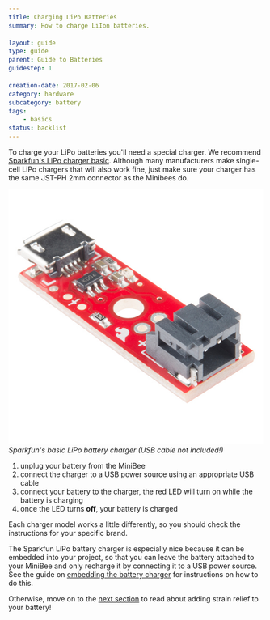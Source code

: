 ```yaml
---
title: Charging LiPo Batteries
summary: How to charge LiIon batteries.

layout: guide
type: guide
parent: Guide to Batteries
guidestep: 1

creation-date: 2017-02-06
category: hardware
subcategory: battery
tags:
    - basics
status: backlist
---
```


To charge your LiPo batteries you'll need a special charger. We recommend [Sparkfun's LiPo charger basic](https://www.sparkfun.com/products/10401). Although many manufacturers make single-cell LiPo chargers that will also work fine, just make sure your charger has the same JST-PH 2mm connector as the Minibees do.

![](/img/battery/sparkfun-lipocharger-basic.jpg)
*Sparkfun's basic LiPo battery charger (USB cable not included!)*

1. unplug your battery from the MiniBee
2. connect the charger to a USB power source using an appropriate USB cable
3. connect your battery to the charger, the red LED will turn on while the battery is charging
4. once the LED turns __off__, your battery is charged

Each charger model works a little differently, so you should check the instructions for your specific brand.

The Sparkfun LiPo battery charger is especially nice because it can be embedded into your project, so that you can leave the battery attached to your MiniBee and only recharge it by connecting it to a USB power source. See the guide on [embedding the battery charger](/sensestage-v1/embedding-the-battery-charger/) for instructions on how to do this.

Otherwise, move on to the [next section](battery-strain-relief) to read about adding strain relief to your battery!
